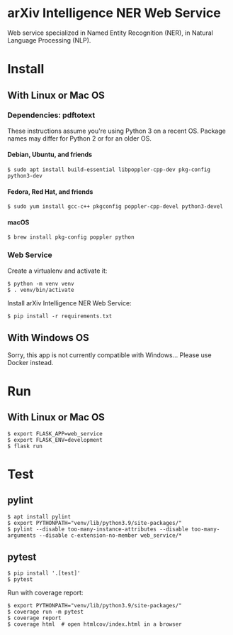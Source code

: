 # arXiv Intelligence NER Web Service

Web service specialized in Named Entity Recognition (NER), in Natural Language Processing (NLP).

# Install

## With Linux or Mac OS

### Dependencies: pdftotext

These instructions assume you're using Python 3 on a recent OS. Package names may differ for Python 2 or for an older OS.

#### Debian, Ubuntu, and friends

    $ sudo apt install build-essential libpoppler-cpp-dev pkg-config python3-dev

#### Fedora, Red Hat, and friends

    $ sudo yum install gcc-c++ pkgconfig poppler-cpp-devel python3-devel

#### macOS
    
    $ brew install pkg-config poppler python

### Web Service

Create a virtualenv and activate it:

    $ python -m venv venv
    $ . venv/bin/activate

Install arXiv Intelligence NER Web Service:

    $ pip install -r requirements.txt

## With Windows OS

Sorry, this app is not currently compatible with Windows... Please use Docker instead.

# Run

## With Linux or Mac OS

    $ export FLASK_APP=web_service
    $ export FLASK_ENV=development
    $ flask run

# Test

## pylint

    $ apt install pylint
    $ export PYTHONPATH="venv/lib/python3.9/site-packages/"
    $ pylint --disable too-many-instance-attributes --disable too-many-arguments --disable c-extension-no-member web_service/*

## pytest

    $ pip install '.[test]'
    $ pytest

Run with coverage report:

    $ export PYTHONPATH="venv/lib/python3.9/site-packages/"
    $ coverage run -m pytest
    $ coverage report
    $ coverage html  # open htmlcov/index.html in a browser
